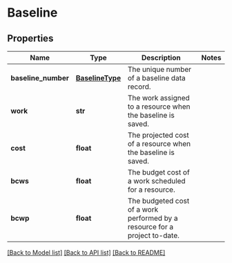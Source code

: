 # Baseline

## Properties
Name | Type | Description | Notes
------------ | ------------- | ------------- | -------------
**baseline_number** | [**BaselineType**](BaselineType.md) | The unique number of a baseline data record. | 
**work** | **str** | The work assigned to a resource when the baseline is saved. | 
**cost** | **float** | The projected cost of a resource when the baseline is saved. | 
**bcws** | **float** | The budget cost of a work scheduled for a resource. | 
**bcwp** | **float** | The budgeted cost of a work performed by a resource for a project to-date. | 

[[Back to Model list]](../README.md#documentation-for-models) [[Back to API list]](../README.md#documentation-for-api-endpoints) [[Back to README]](../README.md)


